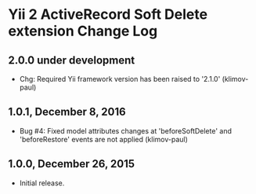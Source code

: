 Yii 2 ActiveRecord Soft Delete extension Change Log
===================================================

2.0.0 under development
-----------------------

- Chg: Required Yii framework version has been raised to '2.1.0' (klimov-paul)


1.0.1, December 8, 2016
-----------------------

- Bug #4: Fixed model attributes changes at 'beforeSoftDelete' and 'beforeRestore' events are not applied (klimov-paul)


1.0.0, December 26, 2015
------------------------

- Initial release.
